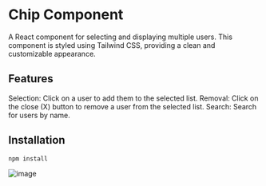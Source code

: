 # Chip Component

A React component for selecting and displaying multiple users.
This component is styled using Tailwind CSS, providing a clean and customizable appearance.

## Features

Selection: Click on a user to add them to the selected list.
Removal: Click on the close (X) button to remove a user from the selected list.
Search: Search for users by name.

## Installation

```bash
npm install
```

![image](https://github.com/decodepriyanka/chipComponent/assets/64683009/c52e350f-9a33-46e1-8f4c-62d260a73882)
